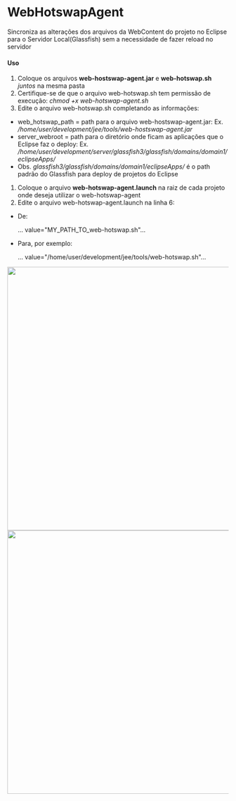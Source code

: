 # WebHotswapAgent

Sincroniza as alterações dos arquivos da WebContent do projeto no Eclipse para o Servidor Local(Glassfish) sem a necessidade de fazer reload no servidor

#### Uso

1. Coloque os arquivos **web-hostswap-agent.jar** e **web-hotswap.sh** _juntos_ na mesma pasta
1. Certifique-se de que o arquivo web-hotswap.sh tem permissão de execução: _chmod +x web-hotswap-agent.sh_
1. Edite o arquivo web-hotswap.sh completando as informações:
  * web_hotswap_path = path para o arquivo web-hostswap-agent.jar: Ex. _/home/user/development/jee/tools/web-hostswap-agent.jar_
  * server_webroot = path para o diretório onde ficam as aplicações que o Eclipse faz o deploy: Ex. _/home/user/development/server/glassfish3/glassfish/domains/domain1/eclipseApps/_
  * Obs. _glassfish3/glassfish/domains/domain1/eclipseApps/_ é o path padrão do Glassfish para deploy de projetos do Eclipse
1. Coloque o arquivo **web-hotswap-agent.launch** na raiz de cada projeto onde deseja utilizar o web-hotswap-agent
1. Edite o arquivo web-hotswap-agent.launch na linha 6:
  * De:
  
	... value="MY_PATH_TO_web-hotswap.sh"...
	
  * Para, por exemplo: 

	... value="/home/user/development/jee/tools/web-hotswap.sh"...
	
<img src="http://alexandrecvieira.droppages.com/images/web-hotswap-agent-modify1.png" width="600">

<img src="http://alexandrecvieira.droppages.com/images/web-hotswap-agent-start1.png" width="600">